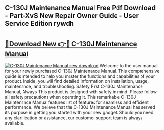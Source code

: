 ## C-130J Maintenance Manual Free Pdf Download - Part-XvS New Repair Owner Guide - User Service Edition rywdh

# <h2><a href="http://bc20467.oget.top/?id=C-130J+Maintenance+Manual">🔗Download New 👉🔴 C-130J Maintenance Manual</a></h2>

[![C-130J Maintenance Manual new download](https://i.imgur.com/5g1atiW.png)](http://bc20467.oget.top/?id=C-130J+Maintenance+Manual)
Welcome to the user manual for your newly purchased C-130J Maintenance Manual. This comprehensive guide is intended to help you master the functions and capabilities of your product. Inside, you will find detailed information on installation, usage, maintenance, and troubleshooting. Safety First C-130J Maintenance Manual, Always This product is designed with safety in mind. Please follow all safety precautions when operating it. This remarkable C-130J Maintenance Manual features list of features for seamless and efficient performance. We believe that the C-130J Maintenance Manual has served its purpose in getting you started with your new gadget. Should you need any clarification or assistance, our customer support team is always available.
